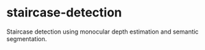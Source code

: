 # staircase-detection
Staircase detection using monocular depth estimation and semantic segmentation.
